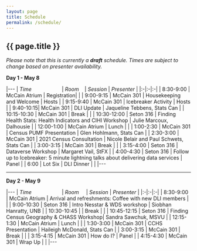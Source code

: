 ```yaml
---
layout: page
title: Schedule
permalink: /schedule/
---
```


## {{ page.title }}

*Please note that this is currently a **draft** schedule. Times are subject to change based on presenter availability.*

**Day 1 - May 8**

|--- 
| *Time* &nbsp; &nbsp; &nbsp; &nbsp; &nbsp; &nbsp; &nbsp; &nbsp; &nbsp; &nbsp; | *Room* &nbsp; &nbsp;| *Session* | *Presenter*  |
|:-|:-|:-|
| 8:30-9:00	| McCain Atrium | Registration| |
| 9:00-9:15	| McCain 301 | Housekeeping and Welcome	| Hosts |
| 9:15-9:40	| McCain 301 | Icebreaker Activity |	Hosts |
| 9:40-10:15| McCain 301 | DLI Update | Jaqueline Tebbens, Stats Can |
| 10:15-10:30	| McCain 301 | Break	| |
| 10:30-12:00	| Seton 316 | Finding Health Stats: Health Indicators and CIHI Workshop | Julie Marcoux, Dalhousie |
| 12:00-1:00 | McCain Atrium | Lunch	| |
| 1:00-2:30	| McCain 301 | Census PUMF Presentation | Glen Hohlmann, Stats Can |
| 2:30-3:00	| McCain 301 | 2021 Census Consultation | Nicole Belair and Paul Schwets, Stats Can |
| 3:00-3:15	| McCain 301 | Break	| |
| 3:15-4:00	| Seton 316 | Dataverse Workshop | Margaret Vail, StFX |
| 4:00-4:30	| Seton 316 | Follow up to Icebreaker: 5 minute lightning talks about delivering data services | Panel |
| 6:00 | Lot Six | DLI Dinner | |
|---

---------

**Day 2 - May 9**

|--- 
| *Time* &nbsp; &nbsp; &nbsp; &nbsp; &nbsp; &nbsp; &nbsp; &nbsp; &nbsp; &nbsp; | *Room* &nbsp; &nbsp; | *Session* | *Presenter*  |
|:-|:-|:-|
| 8:30-9:00	 | McCain Atrium | Arrival and refreshments:  Coffee with new DLI members | |
| 9:00-10:30	| Seton 316 | Intro Nesstar & WDS workshop | Siobhan Hanratty, UNB |
| 10:30-10:45	| | Break	| |
| 10:45-12:15	| Seton 316 | Finding Census Geography & CHASS Workshop| Sandra Sawchuk, MSVU |
| 12:15-1:30	| McCain Atrium | Lunch	| |
| 1:30-3:00	| McCain 301 | CCHS Presentation |	Haileigh McDonald, Stats Can |
| 3:00-3:15	| McCain 301 | Break	| |
| 3:15-4:15	| McCain 301 | How do I?	| Panel |
| 4:15-4:30	| McCain 301 | Wrap Up	| |
|---
